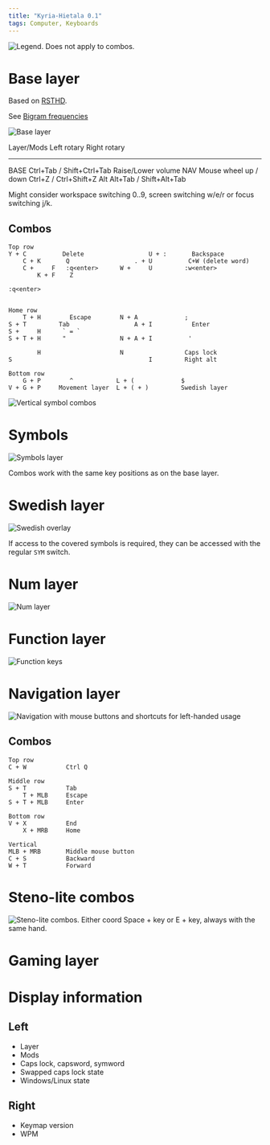 ```yaml
---
title: "Kyria-Hietala 0.1"
tags: Computer, Keyboards
---
```


![Legend. Does not apply to combos.](/images/kyria/legend.png)

# Base layer

Based on [RSTHD](https://xsznix.wordpress.com/2016/05/16/introducing-the-rsthd-layout/).

See [Bigram frequencies](http://norvig.com/mayzner.html)

![Base layer](/images/kyria/base.png)

Layer/Mods      Left rotary                 Right rotary
----            ----                        -----
BASE            Ctrl+Tab / Shift+Ctrl+Tab   Raise/Lower volume
NAV             Mouse wheel up / down       Ctrl+Z / Ctrl+Shift+Z
Alt             Alt+Tab / Shift+Alt+Tab

Might consider workspace switching 0..9, screen switching w/e/r or focus switching j/k.

## Combos

```
Top row
Y + C          Delete                  U + :       Backspace
    C + K       Q                  . + U          C+W (delete word)
    C +     F   :q<enter>      W +     U         :w<enter>
        K + F    Z

:q<enter>


Home row
    T + H        Escape        N + A             ;
S + T         Tab                  A + I           Enter
S +     H      ` = `
S + T + H      "               N + A + I          '

        H                      N                 Caps lock
S                                      I         Right alt

Bottom row
    G + P        ^            L + (             $
V + G + P     Movement layer  L + ( + )         Swedish layer
```

![Vertical symbol combos](/images/kyria/sym-combo.png)

# Symbols

![Symbols layer](/images/kyria/symbols.png)

Combos work with the same key positions as on the base layer.

# Swedish layer

![Swedish overlay](/images/kyria/swe.png)

If access to the covered symbols is required, they can be accessed with the regular `SYM` switch.

# Num layer

![Num layer](/images/kyria/num.png)

# Function layer

![Function keys](/images/kyria/fun.png)

# Navigation layer

![Navigation with mouse buttons and shortcuts for left-handed usage](/images/kyria/nav.png)

## Combos

```
Top row
C + W           Ctrl Q

Middle row
S + T           Tab
    T + MLB     Escape
S + T + MLB     Enter

Bottom row
V + X           End
    X + MRB     Home

Vertical
MLB + MRB       Middle mouse button
C + S           Backward
W + T           Forward
```

# Steno-lite combos

![Steno-lite combos. Either coord Space + key or E + key, always with the same hand.](/images/kyria/steno.png)

# Gaming layer

# Display information

## Left

* Layer
* Mods
* Caps lock, capsword, symword
* Swapped caps lock state
* Windows/Linux state

## Right

* Keymap version
* WPM

